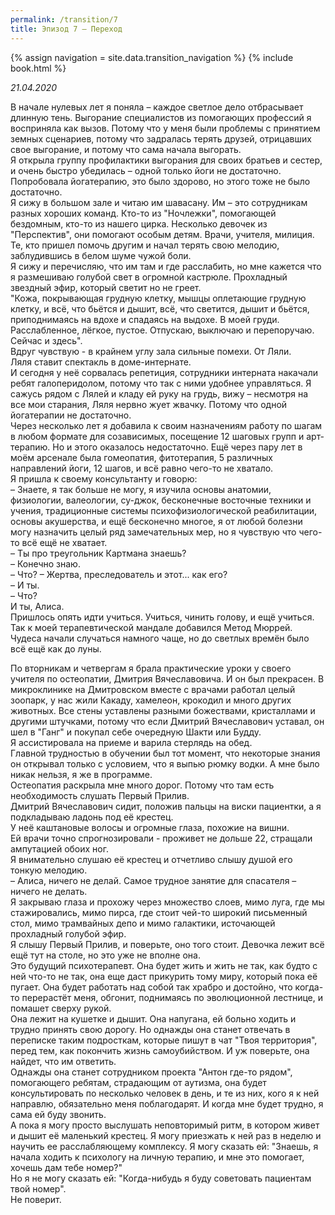 ```yaml
---
permalink: /transition/7
title: Эпизод 7 – Переход
---
```

{% assign navigation  = site.data.transition_navigation %}
{% include book.html %}

*21.04.2020*

В начале нулевых лет я поняла – каждое светлое дело отбрасывает длинную тень. Выгорание специалистов из помогающих профессий я восприняла как вызов. Потому что у меня были проблемы с принятием земных сценариев, потому что задралась терять друзей, отрицавших свое выгорание, и потому что сама начала выгорать.  
Я открыла группу профилактики выгорания для своих братьев и сестер, и очень быстро убедилась – одной только йоги не достаточно. Попробовала йогатерапию, это было здорово, но этого тоже не было достаточно.  
Я сижу в большом зале и читаю им шавасану. Им – это сотрудникам разных хороших команд. Кто-то из "Ночлежки", помогающей бездомным,
кто-то из нашего цирка. Несколько девочек из "Перспектив", они помогают особым детям. Врачи, учителя, милиция. Те, кто пришел помочь другим и начал терять свою мелодию, заблудившись в белом шуме чужой боли.  
Я сижу и перечисляю, что им там и где расслабить, но мне кажется что я размешиваю голубой свет в огромной кастрюле. Прохладный звездный эфир, который светит но не греет.  
"Кожа, покрывающая грудную клетку, мышцы оплетающие грудную клетку, и всё, что бьётся и дышит, всё, что светится, дышит и бьётся, приподнимаясь на вдохе и спадаясь на выдохе. В моей груди. Расслабленное, лёгкое, пустое. Отпускаю, выключаю и перепоручаю. Сейчас и здесь".  
Вдруг чувствую - в крайнем углу зала сильные помехи. От Ляли.  
Ляля ставит спектакль в доме-интернате.  
И сегодня у неё сорвалась репетиция, сотрудники интерната накачали ребят галоперидолом, потому что так с ними удобнее управляться.
Я сажусь рядом с Лялей и кладу ей руку на грудь, вижу – несмотря на все мои старания, Ляля нервно жует жвачку. Потому что одной йогатерапии не достаточно.  
Через несколько лет я добавила к своим назначениям работу по шагам в любом формате для созависимых, посещение 12 шаговых групп и арт-терапию. Но и этого оказалось недостаточно. Ещё через пару лет в моём арсенале была гомеопатия, фитотерапия, 5 различных направлений йоги, 12 шагов, и всё равно чего-то не хватало.  
Я пришла к своему консультанту и говорю:  
– Знаете, я так больше не могу, я изучила основы анатомии, физиологии, валеологии, су-джок, бесконечные восточные техники и учения, традиционные системы психофизиологической реабилитации, основы акушерства, и ещё бесконечно многое, я от любой болезни могу назначить целый ряд замечательных мер, но я чувствую что чего-то всё ещё не хватает.  
– Ты про треугольник Картмана знаешь?  
– Конечно знаю.  
– Что?
– Жертва, преследователь и этот... как его?  
– И ты.  
– Что?  
И ты, Алиса.  
Пришлось опять идти учиться. Учиться, чинить голову, и ещё учиться.  
Так к моей терапевтической мандале добавился Метод Мюррей.  
Чудеса начали случаться намного чаще, но до светлых времён было всё ещё как до луны.

По вторникам и четвергам я брала практические уроки у своего учителя по остеопатии, Дмитрия Вячеславовича. И он был прекрасен.
В микроклинике на Дмитровском вместе с врачами работал целый зоопарк, у нас жили Какаду, хамелеон, крокодил и много других животных. Все стены уставлены разными божествами, кристаллами и другими штучками, потому что если Дмитрий Вячеславович уставал, он шел в "Ганг" и покупал себе очередную Шакти или Будду.  
Я ассистировала на приеме и варила стерлядь на обед.  
Главной трудностью в обучении был тот момент, что некоторые знания он открывал только с условием, что я выпью рюмку водки. А мне было никак нельзя, я же в программе.  
Остеопатия раскрыла мне много дорог. Потому что там есть необходимость слушать Первый Прилив.  
Дмитрий Вячеславович сидит, положив пальцы на виски пациентки, а я подкладываю ладонь под её крестец.  
У неё каштановые волосы и огромные глаза, похожие на вишни.  
Ей врачи точно спрогнозировали - проживет не дольше 22, стращали ампутацией обоих ног.  
Я внимательно слушаю её крестец и отчетливо слышу душой его тонкую мелодию.  
– Алиса, ничего не делай. Самое трудное занятие для спасателя – ничего не делать.  
Я закрываю глаза и прохожу через множество слоев, мимо луга, где мы стажировались, мимо пирса, где стоит чей-то широкий письменный стол, мимо трамвайных депо и мимо галактики, источающей прохладный голубой эфир.  
Я слышу Первый Прилив, и поверьте, оно того стоит. Девочка лежит всё ещё тут на столе, но это уже не вполне она.  
Это будущий психотерапевт. Она будет жить и жить не так, как будто с ней что-то не так, она еще даст прикурить тому миру, который пока её пугает. Она будет работать над собой так храбро и достойно, что когда-то перерастёт меня, обгонит, поднимаясь по эволюционной лестнице, и помашет сверху рукой.  
Она лежит на кушетке и дышит. Она напугана, ей больно ходить и трудно принять свою дорогу. Но однажды она станет отвечать в переписке таким подросткам, которые пишут в чат "Твоя территория", перед тем, как покончить жизнь самоубийством. И уж поверьте, она найдет, что им ответить.  
Однажды она станет сотрудником проекта "Антон где-то рядом", помогающего ребятам, страдающим от аутизма, она будет консультировать по несколько человек в день, и те из них, кого я к ней направлю, обязательно меня поблагодарят. И когда мне будет трудно, я сама ей буду звонить.  
А пока я могу просто выслушать неповторимый ритм, в котором живет и дышит её маленький крестец. Я могу приезжать к ней раз в неделю и научить ее расслабляющему комплексу. Я могу сказать ей: "Знаешь, я начала ходить к психологу на личную терапию, и мне это помогает, хочешь дам тебе номер?"  
Но я не могу сказать ей: "Когда-нибудь я буду советовать пациентам твой номер".  
Не поверит.